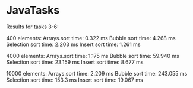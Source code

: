 # JavaTasks
Results for tasks 3-6:

400 elements:
Arrays.sort time: 0.322 ms
Bubble sort time: 4.268 ms
Selection sort time: 2.203 ms
Insert sort time: 1.261 ms

4000 elements:
Arrays.sort time: 1.175 ms
Bubble sort time: 59.940 ms
Selection sort time: 23.159 ms
Insert sort time: 8.677 ms

10000 elements:
Arrays.sort time: 2.209 ms
Bubble sort time: 243.055 ms
Selection sort time: 153.3 ms
Insert sort time: 19.067 ms
